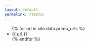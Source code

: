 ```yaml
---
layout: default
permalink: /tests/
---
```


<ul>
{% for url in site.data.primo_urls %}
  <li><a href="{{ url }}">{{ url }}</a></li>
{% endfor %}
</ul>
